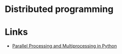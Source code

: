 # Distributed programming

# Links

 - [Parallel Processing and Multiprocessing in Python](http://wiki.python.org/moin/ParallelProcessing)

